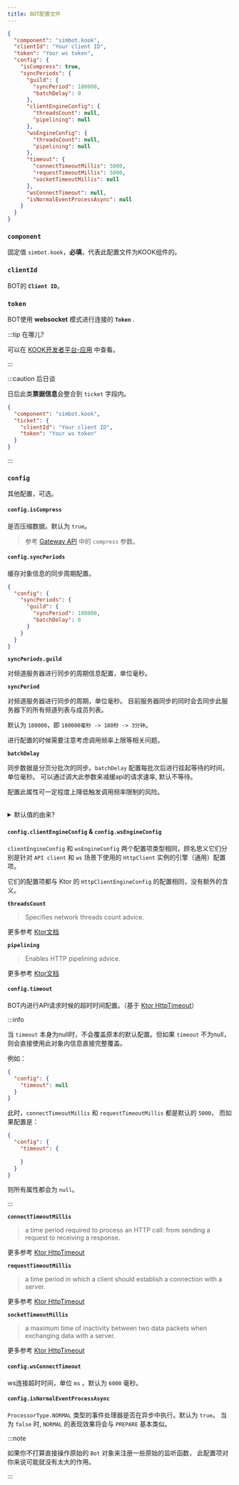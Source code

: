 ```yaml
---
title: BOT配置文件
---
```



```json title='xxx.bot.json'
{
  "component": "simbot.kook",
  "clientId": "Your client ID",
  "token": "Your ws token",
  "config": {
    "isCompress": true,
    "syncPeriods": {
      "guild": {
        "syncPeriod": 180000,
        "batchDelay": 0
      },
      "clientEngineConfig": {
        "threadsCount": null,
        "pipelining": null
      },
      "wsEngineConfig": {
        "threadsCount": null,
        "pipelining": null
      },
      "timeout": {
        "connectTimeoutMillis": 5000,
        "requestTimeoutMillis": 5000,
        "socketTimeoutMillis": null
      },
      "wsConnectTimeout": null,
      "isNormalEventProcessAsync": null
    }
  }
}
```

### `component`

固定值 `simbot.kook`，**必填**，代表此配置文件为KOOK组件的。

### `clientId`

BOT的 **`Client ID`**。

### `token`

BOT使用 **websocket** 模式进行连接的 **`Token`** .

:::tip 在哪儿?

可以在 [KOOK开发者平台-应用](https://developer.kookapp.cn/app/index) 中查看。

:::

:::caution 后日谈

日后此类**票据信息**会整合到 `ticket` 字段内。

```json
{
  "component": "simbot.kook",
  "ticket": {
    "clientId": "Your client ID",
    "token": "Your ws token"
  }
}
```

:::

### `config`

其他配置，可选。

#### `config.isCompress`

是否压缩数据。默认为 `true`。

> 参考 [Gateway API](https://developer.kookapp.cn/doc/http/gateway) 中的 `compress` 参数。

#### `config.syncPeriods`

缓存对象信息的同步周期配置。

```json
{
  "config": {
    "syncPeriods": {
      "guild": {
        "syncPeriod": 180000,
        "batchDelay": 0
      }
    }
  }
}
```

**`syncPeriods.guild`**

对频道服务器进行同步的周期信息配置，单位毫秒。

**`syncPeriod`**

对频道服务器进行同步的周期，单位毫秒。 目前服务器同步的同时会去同步此服务器下的所有频道列表与成员列表。

默认为 `180000`，即 `180000毫秒 -> 180秒 -> 3分钟`。

进行配置的时候需要注意考虑调用频率上限等相关问题。

**`batchDelay`**

同步数据是分页分批次的同步。`batchDelay` 配置每批次后进行挂起等待的时间，单位毫秒。
可以通过调大此参数来减缓api的请求速率, 默认不等待。

配置此属性可一定程度上降低触发调用频率限制的风险。


<br/>

<details><summary>默认值的由来?</summary>

一拍脑瓜儿随便写的。

</details>

#### `config.clientEngineConfig` & `config.wsEngineConfig`

`clientEngineConfig` 和 `wsEngineConfig` 两个配置项类型相同，顾名思义它们分别是针对 `API client` 和 `ws` 场景下使用的 `HttpClient` 实例的引擎（通用）配置项。

它们的配置项都与 Ktor 的 `HttpClientEngineConfig` 的配置相同，没有额外的含义。

**`threadsCount`**

> Specifies network threads count advice.

更多参考 [Ktor文档](https://ktor.io/docs/http-client-engines.html#configure)

**`pipelining`**

> Enables HTTP pipelining advice.

更多参考 [Ktor文档](https://ktor.io/docs/http-client-engines.html#configure)


#### `config.timeout`

BOT内进行API请求时候的超时时间配置。（基于 [Ktor HttpTimeout](https://ktor.io/docs/timeout.html)）

:::info

当 `timeout` 本身为null时，不会覆盖原本的默认配置。但如果 `timeout` 不为null，则会直接使用此对象内信息直接完整覆盖。

例如：

```json
{
  "config": {
    "timeout": null
  }
}
```

此时，`connectTimeoutMillis` 和 `requestTimeoutMillis` 都是默认的 `5000`，
而如果配置是：

```json
{
  "config": {
    "timeout": {
      
    }
  }
}
```

则所有属性都会为 `null`。

:::

**`connectTimeoutMillis`**

> a time period required to process an HTTP call: from sending a request to receiving a response.

更多参考 [Ktor HttpTimeout](https://ktor.io/docs/timeout.html#configure_plugin)

**`requestTimeoutMillis`**

> a time period in which a client should establish a connection with a server.

更多参考 [Ktor HttpTimeout](https://ktor.io/docs/timeout.html#configure_plugin)

**`socketTimeoutMillis`**

> a maximum time of inactivity between two data packets when exchanging data with a server.

更多参考 [Ktor HttpTimeout](https://ktor.io/docs/timeout.html#configure_plugin)


#### `config.wsConnectTimeout`

ws连接超时时间，单位 `ms` 。默认为 `6000` 毫秒。

#### `config.isNormalEventProcessAsync`

`ProcessorType.NORMAL` 类型的事件处理器是否在异步中执行。默认为 `true`。
当为 `false` 时, `NORMAL` 的表现效果将会与 `PREPARE` 基本类似。

:::note

如果你不打算直接操作原始的 `Bot` 对象来注册一些原始的监听函数，
此配置项对你来说可能就没有太大的作用。

:::
